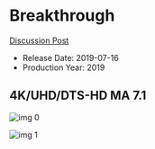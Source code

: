 # Breakthrough

[Discussion Post](https://www.avsforum.com/threads/bass-eq-for-filtered-movies.2995212/post-58322760)

* Release Date: 2019-07-16
* Production Year: 2019

## 4K/UHD/DTS-HD MA 7.1

![img 0](https://i.imgur.com/KxQjPpE.jpg)

![img 1](https://i.imgur.com/3F2ohsY.jpg)

